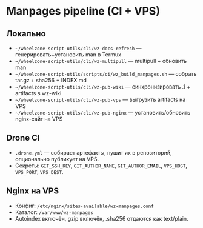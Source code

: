 # Manpages pipeline (CI + VPS)

## Локально
- `~/wheelzone-script-utils/cli/wz-docs-refresh` — генерировать+установить man в Termux
- `~/wheelzone-script-utils/cli/wz-multipull` — multipull + обновить man
- `~/wheelzone-script-utils/scripts/ci/wz_build_manpages.sh` — собрать tar.gz + sha256 + INDEX.md
- `~/wheelzone-script-utils/cli/wz-pub-wiki` — синхронизировать .1 + artifacts в wz-wiki
- `~/wheelzone-script-utils/cli/wz-pub-vps` — выгрузить artifacts на VPS
- `~/wheelzone-script-utils/cli/wz-pub-nginx` — установить/обновить nginx-сайт на VPS

## Drone CI
- `.drone.yml` — собирает артефакты, пушит их в репозиторий, опционально публикует на VPS.
- Секреты: `GIT_SSH_KEY`, `GIT_AUTHOR_NAME`, `GIT_AUTHOR_EMAIL`, `VPS_HOST`, `VPS_PORT`, `VPS_DEST`.

## Nginx на VPS
- Конфиг: `/etc/nginx/sites-available/wz-manpages.conf`
- Каталог: `/var/www/wz-manpages`
- Autoindex включён, gzip включён, .sha256 отдаются как text/plain.

